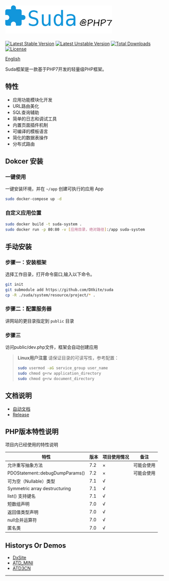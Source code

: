 ![Suda@PHP7](docs/imgs/logo.png)
---------------------------------

[![Latest Stable Version](https://poser.pugx.org/dxkite/suda/v/stable)](https://packagist.org/packages/dxkite/suda) 
[![Latest Unstable Version](https://poser.pugx.org/dxkite/suda/v/unstable)](https://packagist.org/packages/dxkite/suda) 
[![Total Downloads](https://poser.pugx.org/dxkite/suda/downloads)](https://packagist.org/packages/dxkite/suda) 
[![License](https://poser.pugx.org/dxkite/suda/license)](https://packagist.org/packages/dxkite/suda)

[English](README.en.md)

Suda框架是一款基于PHP7开发的轻量级PHP框架。

## 特性

- 应用功能模块化开发
- URL路由美化
- SQL查询辅助
- 简单的日志和调试工具
- 内置页面插件机制 
- 可编译的模板语言
- 简化的数据表操作
- 分布式路由


## Dokcer 安装

### 一键使用
一键安装环境，并在 `~/app` 创建可执行的应用 App

```bash
sudo docker-compose up -d
```

### 自定义应用位置

```bash
sudo docker build -t suda-system .
sudo docker run -p 80:80 -v [应用目录，绝对路径]:/app suda-system 
```

## 手动安装

### 步骤一：安装框架
选择工作目录，打开命令窗口,输入以下命令。

```bash
git init
git submodule add https://github.com/DXkite/suda
cp -R ./suda/system/resource/project/* .
```

### 步骤二：配置服务器

讲网站的更目录指定到 `public` 目录

### 步骤三

访问public/dev.php文件，框架会自动创建应用

> **Linux用户注意** 请保证目录的可读写性，参考配置：
> ```bash
> sudo usermod -aG service_group user_name
> sudo chmod g+rw application_directory
> sudo chmod g+rw document_directory
> ```

## 文档说明

- [自动文档](docs/README.md)    
- [Release](RELEASE.md)

##  PHP版本特性说明

项目内已经使用的特性说明

| 特性 |  版本 | 项目使用情况 | 备注 | 
|-----|------|----|---|
| 允许重写抽象方法 | 7.2 | × | 可能会使用 |
| PDOStatement::debugDumpParams() | 7.2 | × | 可能会使用 |
| 可为空（Nullable）类型 | 7.1  | √ | |
| Symmetric array destructuring | 7.1 | √ | |
| list() 支持键名 | 7.1 | √ |  |
| 短数组声明 | 7.0 | √ |  |
| 返回值类型声明 |7.0 | √ |  |
| null合并运算符 |7.0 | √ |  |
| 匿名类 | 7.0 | √ |  |

## Historys Or Demos

- [DxSite](https://github.com/DXkite/DxSite)   
- [ATD_MINI](https://github.com/DXkite/atd_mini)   
- [ATD3CN](https://github.com/DXkite/atd3.cn)   

----------------
